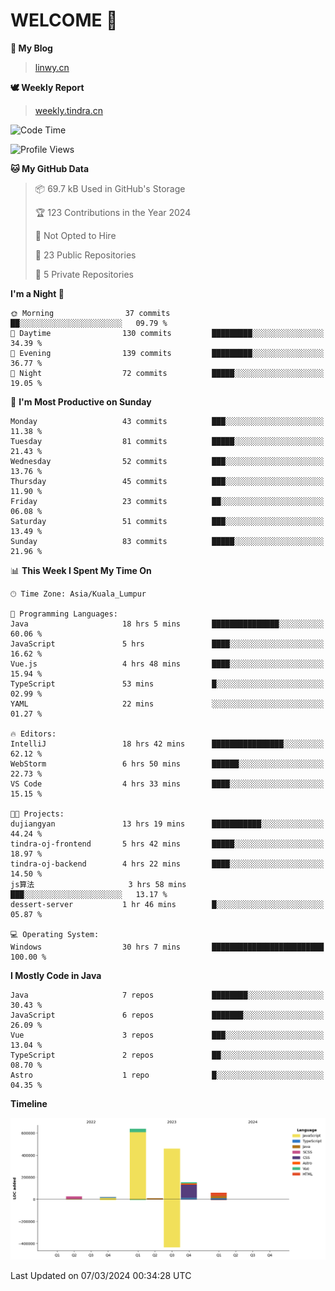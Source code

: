 # WELCOME 👋

**🐶 My Blog**
> [linwy.cn](linwy.cn)

**🕊️ Weekly Report**
> [weekly.tindra.cn](weekly.tindra.cn)
<!--START_SECTION:waka-->
![Code Time](http://img.shields.io/badge/Code%20Time-879%20hrs%2023%20mins-blue)

![Profile Views](http://img.shields.io/badge/Profile%20Views-0-blue)

**🐱 My GitHub Data** 

> 📦 69.7 kB Used in GitHub's Storage 
 > 
> 🏆 123 Contributions in the Year 2024
 > 
> 🚫 Not Opted to Hire
 > 
> 📜 23 Public Repositories 
 > 
> 🔑 5 Private Repositories 
 > 
**I'm a Night 🦉** 

```text
🌞 Morning                37 commits          ██░░░░░░░░░░░░░░░░░░░░░░░   09.79 % 
🌆 Daytime                130 commits         █████████░░░░░░░░░░░░░░░░   34.39 % 
🌃 Evening                139 commits         █████████░░░░░░░░░░░░░░░░   36.77 % 
🌙 Night                  72 commits          █████░░░░░░░░░░░░░░░░░░░░   19.05 % 
```
📅 **I'm Most Productive on Sunday** 

```text
Monday                   43 commits          ███░░░░░░░░░░░░░░░░░░░░░░   11.38 % 
Tuesday                  81 commits          █████░░░░░░░░░░░░░░░░░░░░   21.43 % 
Wednesday                52 commits          ███░░░░░░░░░░░░░░░░░░░░░░   13.76 % 
Thursday                 45 commits          ███░░░░░░░░░░░░░░░░░░░░░░   11.90 % 
Friday                   23 commits          ██░░░░░░░░░░░░░░░░░░░░░░░   06.08 % 
Saturday                 51 commits          ███░░░░░░░░░░░░░░░░░░░░░░   13.49 % 
Sunday                   83 commits          █████░░░░░░░░░░░░░░░░░░░░   21.96 % 
```


📊 **This Week I Spent My Time On** 

```text
🕑︎ Time Zone: Asia/Kuala_Lumpur

💬 Programming Languages: 
Java                     18 hrs 5 mins       ███████████████░░░░░░░░░░   60.06 % 
JavaScript               5 hrs               ████░░░░░░░░░░░░░░░░░░░░░   16.62 % 
Vue.js                   4 hrs 48 mins       ████░░░░░░░░░░░░░░░░░░░░░   15.94 % 
TypeScript               53 mins             █░░░░░░░░░░░░░░░░░░░░░░░░   02.99 % 
YAML                     22 mins             ░░░░░░░░░░░░░░░░░░░░░░░░░   01.27 % 

🔥 Editors: 
IntelliJ                 18 hrs 42 mins      ████████████████░░░░░░░░░   62.12 % 
WebStorm                 6 hrs 50 mins       ██████░░░░░░░░░░░░░░░░░░░   22.73 % 
VS Code                  4 hrs 33 mins       ████░░░░░░░░░░░░░░░░░░░░░   15.15 % 

🐱‍💻 Projects: 
dujiangyan               13 hrs 19 mins      ███████████░░░░░░░░░░░░░░   44.24 % 
tindra-oj-frontend       5 hrs 42 mins       █████░░░░░░░░░░░░░░░░░░░░   18.97 % 
tindra-oj-backend        4 hrs 22 mins       ████░░░░░░░░░░░░░░░░░░░░░   14.50 % 
js算法                     3 hrs 58 mins       ███░░░░░░░░░░░░░░░░░░░░░░   13.17 % 
dessert-server           1 hr 46 mins        █░░░░░░░░░░░░░░░░░░░░░░░░   05.87 % 

💻 Operating System: 
Windows                  30 hrs 7 mins       █████████████████████████   100.00 % 
```

**I Mostly Code in Java** 

```text
Java                     7 repos             ████████░░░░░░░░░░░░░░░░░   30.43 % 
JavaScript               6 repos             ███████░░░░░░░░░░░░░░░░░░   26.09 % 
Vue                      3 repos             ███░░░░░░░░░░░░░░░░░░░░░░   13.04 % 
TypeScript               2 repos             ██░░░░░░░░░░░░░░░░░░░░░░░   08.70 % 
Astro                    1 repo              █░░░░░░░░░░░░░░░░░░░░░░░░   04.35 % 
```



**Timeline**

![Lines of Code chart](https://raw.githubusercontent.com/rieraa/rieraa/main/assets/bar_graph.png)


 Last Updated on 07/03/2024 00:34:28 UTC
<!--END_SECTION:waka-->
